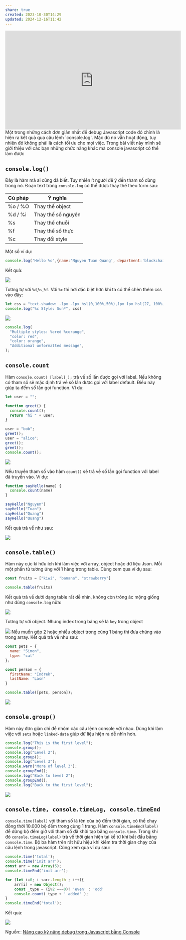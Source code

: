 ```yaml
---
share: true
created: 2023-10-30T14:29
updated: 2024-12-16T11:42
---
```

<iframe width="560" height="315" src="https://www.youtube.com/embed/L8CDt1J3DAw?si=tTCg8pJhTfUEPvLt" title="YouTube video player" frameborder="0" allow="accelerometer; autoplay; clipboard-write; encrypted-media; gyroscope; picture-in-picture; web-share" referrerpolicy="strict-origin-when-cross-origin" allowfullscreen></iframe> 
Một trong những cách đơn giản nhất để debug Javascript code đó chính là hiện ra kết quả qua câu lệnh `console.log`. Mặc dù nó vẫn hoạt động, tuy nhiên đó không phải là cách tối ưu cho mọi việc. Trong bài viết này mình sẽ giới thiệu với các bạn những chức năng khác mà console javascript có thể làm được

## `console.log()`

Đây là hàm mà ai cũng đã biết. Tuy nhiên ít người để ý đến tham số dùng trong nó. Đoạn text trong `console.log` có thể được thay thế theo form sau:

| Cú pháp | Ý nghĩa            |
| ------- | ------------------ |
| %o / %O | Thay thế object    |
| %d / %i | Thay thế số nguyên |
| %s      | Thay thế chuỗi     |
| %f      | Thay thế số thực   |
| %c      | Thay đổi style     |

Một số ví dụ:

```js
console.log('Hello %o',{name:'Nguyen Tuan Quang', department:'blockchain'},'!' );
```

Kết quả:

![](https://images.viblo.asia/5f738857-c941-44ad-b54e-fb76f396b5fa.png)

Tương tự với `%d`,`%s`,`%f`. Với `%c` thì hơi đặc biệt hơn khi ta có thể chèn thêm css vào đây:

```js
let css = "text-shadow: -1px -1px hsl(0,100%,50%),1px 1px hsl(27, 100%, 50%),3px 2px hsl(54, 100%, 50%),5px 3px hsl(81, 100%, 50%),7px 4px hsl(135, 100%, 50%),9px 5px hsl(162, 100%, 50%),11px 6px hsl(189, 100%, 50%),13px 7px hsl(243, 100%, 50%),14px 8px hsl(270, 100%, 50%),16px 9px hsl(297, 100%, 50%); font-size: 40px;";
console.log("%c Style: Sun*", css)
```

![](https://images.viblo.asia/64232eba-b07d-4bcf-b602-c73a136a9d44.png)

```js
console.log(
  "Multiple styles: %cred %corange",
  "color: red",
  "color: orange",
  "Additional unformatted message",
);
```
## `console.count`

Hàm `console.count( [label] );` trả về số lần được gọi với label. Nếu không có tham số sẽ mặc định trả về số lần được gọi với label default. Điều này giúp ta đếm số lần gọi function. Ví dụ:

```js
let user = "";

function greet() {
  console.count();
  return "hi " + user;
}

user = "bob";
greet();
user = "alice";
greet();
greet();
console.count();
```

![](https://images.viblo.asia/cd6677a7-3ff2-441a-8a45-b521d66dff93.png)

Nếu truyền tham số vào hàm `count()` sẽ trả về số lần gọi function với label đã truyền vào. Ví dụ:

```js
function sayHello(name) {
  console.count(name)
}

sayHello("Nguyen")
sayHello("Tuan")
sayHello("Quang")
sayHello("Quang")
```

Kết quả trả về như sau:

![](https://images.viblo.asia/8d808873-8cc6-4d38-a34c-4b3bb414863f.png)

## `console.table()`

Hàm này cực kì hữu ích khi làm việc với array, object hoặc dữ liệu Json. Mỗi một phần tử tương ứng với 1 hàng trong table. Cùng xem qua ví dụ sau:

```js
const fruits = ["kiwi", "banana", "strawberry"]

console.table(fruits)
```

Kết quả trả về dưới dạng table rất dễ nhìn, không còn trông ác mộng giống như dùng `console.log` nữa:

![](https://images.viblo.asia/31a8867a-377d-4b0b-b956-e9199bb19139.png)

Tương tự với object. Nhưng index trong bảng sẽ là `key` trong object

![](https://images.viblo.asia/20ce9bad-9146-480b-9f8b-b05bfe2345b5.png) Nếu muốn gộp 2 hoặc nhiều object trong cùng 1 bảng thì đưa chúng vào trong array. Kết quả trả về như sau:

```js
const pets = {
  name: "Simon",
  type: "cat"
};

const person = {
  firstName: "Indrek",
  lastName: "Lasn"
}

console.table([pets, person]);
```

![](https://images.viblo.asia/a099dac9-25ca-49f2-b801-28b66e406cfe.png)

## `console.group()`

Hàm này đơn giản chỉ để nhóm các câu lệnh console với nhau. Dùng khi làm việc với `sets` hoặc `linked-data` giúp dữ liệu hiện ra dễ nhìn hơn.

```js
console.log("This is the first level");
console.group();
console.log("Level 2");
console.group();
console.log("Level 3");
console.warn("More of level 3");
console.groupEnd();
console.log("Back to level 2");
console.groupEnd();
console.log("Back to the first level");
```

![](https://images.viblo.asia/0d2422d6-5229-4833-931e-ea01bbc9b915.png)

## `console.time, console.timeLog, console.timeEnd`

`console.time(label)` với tham số là tên của bộ đếm thời gian, có thể chạy đồng thời 10.000 bộ đếm trong cùng 1 trang. Hàm `console.timeEnd(label)` để dừng bộ đếm giờ với tham số đã khởi tạo bằng `console.time`. Trong khi đó `console.timeLog(label)` trả về thời gian hiện tại kể từ khi bắt đầu bằng `console.time`. Bộ ba hàm trên rất hữu hiệu khi kiểm tra thời gian chạy của câu lệnh trong javascript. Cùng xem qua ví dụ sau:

```js
console.time('total');
console.time('init arr');
const arr = new Array(5);
console.timeEnd('init arr');

for (let i=0; i <arr.length ; i++){
    arr[i] = new Object();
    const _type = (i%2 ===0)? 'even' : 'odd'
    console.count(_type + ' added' );
}
console.timeEnd('total');
```

Kết quả:

![](https://images.viblo.asia/ed89cb10-7f22-490b-ad5b-929ca2bcb5be.png)

Nguồn:: [Nâng cao kỹ năng debug trong Javascript bằng Console](https://viblo.asia/p/nang-cao-ky-nang-debug-trong-javascript-bang-console-3P0lPEEp5ox)
